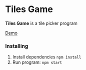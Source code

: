 # Tiles Game

**Tiles Game** is a tile picker program

[Demo](https://mhmighani.github.io/tiles-construct-game/)

### Installing

1. Install dependencies
   `npm install`
2. Run program:
   `npm start`
